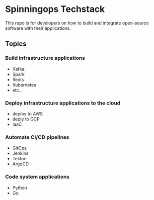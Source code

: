 # Spinningops Techstack

This repo is for developers on how to build and integrate open-source software with their applications.

## Topics

### Build infrastructure applications

- Kafka
- Spark
- Redis
- Kubernetes
- etc..

### Deploy infrastructure applications to the cloud

- deploy to AWS
- deply to GCP
- IaaC

### Automate CI/CD pipelines

- GitOps
- Jenkins
- Tekton
- ArgoCD

### Code system applications

- Python
- Go
